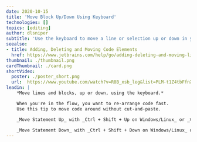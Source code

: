 ```yaml
---
date: 2020-10-15
title: 'Move Block Up/Down Using Keyboard'
technologies: []
topics: [editing]
author: dlsniper
subtitle: 'Use the keyboard to move a line or selection up or down in your file.'
seealso:
- title: Adding, Deleting and Moving Code Elements
  href: https://www.jetbrains.com/help/go/adding-deleting-and-moving-lines.html
thumbnail: ./thumbnail.png
cardThumbnail: ./card.png
shortVideo:
  poster: ./poster_short.png
  url:  https://www.youtube.com/watch?v=R8B_xsb_leg&list=PLM-t1Z4tbFfnXnghmtk6WVz10_pivOw25&index=14&t=0s
leadin: |
    *Move lines and blocks, up or down, using the keyboard.*

    When you're in the flow, you want to re-arrange code fast.
    Use this tip to move code around without cut-and-paste.

    _Move Statement Up_ with _Ctrl + Shift + Up on Windows/Linux_ or _⌘ + ⇧ + Up on macOS_.
    
    _Move Statement Down_ with _Ctrl + Shift + Down on Windows/Linux_ or _⌘ + ⇧ + Down on macOS_.  
---
```

